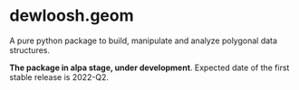 # dewloosh.geom

A pure python package to build, manipulate and analyze polygonal data structures.

**The package in alpa stage, under development**. Expected date of the first stable release is 2022-Q2.

